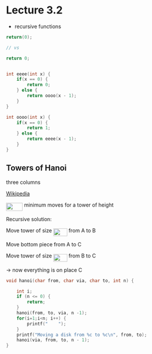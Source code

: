 # Lecture 3.2

- recursive functions

```c
return(0);

// vs

return 0;
```

```c

int eeee(int x) {
    if(x == 0) {
        return 0;
    } else {
        return oooo(x - 1);
    }
}

int oooo(int x) {
    if(x == 0) {
        return 1;
    } else {
        return eeee(x - 1);
    }
}
```

## Towers of Hanoi

three columns

[Wikipedia](https://en.wikipedia.org/wiki/Tower_of_Hanoi)

<img src="svgs/fe9381b12bf563bf6fe9b69a65836f30.svg?invert_in_darkmode" align=middle width=45.47754749999999pt height=21.839370299999988pt/> minimum moves for a tower of height <img src="svgs/55a049b8f161ae7cfeb0197d75aff967.svg?invert_in_darkmode" align=middle width=9.86687624999999pt height=14.15524440000002pt/>

Recursive solution:

Move tower of size <img src="svgs/efcf8d472ecdd2ea56d727b5746100e3.svg?invert_in_darkmode" align=middle width=38.17727759999999pt height=21.18721440000001pt/> from A to B

Move bottom piece from A to C

Move tower of size <img src="svgs/efcf8d472ecdd2ea56d727b5746100e3.svg?invert_in_darkmode" align=middle width=38.17727759999999pt height=21.18721440000001pt/> from B to C

-> now everything is on place C

```c
void hanoi(char from, char via, char to, int n) {

    int i;
    if (n <= 0) {
        return;
    }
    hanoi(from, to, via, n -1);
    for(i=1;i<n; i++) {
        printf("    ");
    }
    printf("Moving a disk from %c to %c\n", from, to);
    hanoi(via, from, to, n - 1);
}
```